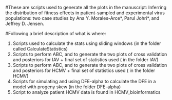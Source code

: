 #These are scripts used to generate all the plots in the manuscript: Inferring the distribution of fitness effects in patient-sampled and experimental virus populations: two case studies by Ana Y. Morales-Arce*, Parul Johri*, and Jeffrey D. Jensen.

#Following a brief description of what is where:

1) Scripts used to calculate the stats using sliding windows (in the folder called CalculateStatistics)
2) Scripts to perform ABC, and to generate the two plots of cross validation and posteriors for IAV + final set of statistics used ( in the folder IAV)
3) Scripts to perform ABC, and to generate the two plots of cross validation and posteriors for HCMV + final set of statistics used ( in the folder HCMV)
4) Scripts for simulating and using DFE-alpha to calculate the DFE in a model with progeny skew (in the folder DFE-alpha)
5) Script to analyze patient HCMV data is found in HCMV_bioinformatics
